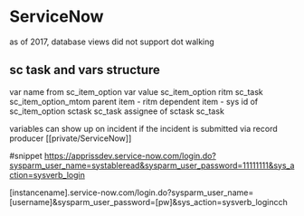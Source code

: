 # ServiceNow
as of 2017, database views did not support dot walking 

## sc task and vars structure 
var name 
	from sc_item_option
var value
	sc_item_option
ritm
	sc_task
	sc_item_option_mtom
		parent item - ritm
		dependent item - sys id of sc_item_option
sctask
	sc_task
assignee of sctask 
	sc_task

variables can show up on incident if the incident is submitted via record producer [[private/ServiceNow]]

#snippet https://apprissdev.service-now.com/login.do?sysparm_user_name=systableread&sysparm_user_password=11111111&sys_action=sysverb_login

[instancename].service-now.com/login.do?sysparm_user_name=[username]&sysparm_user_password=[pw]&sys_action=sysverb_logincch